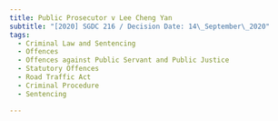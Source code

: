 ```yaml
---
title: Public Prosecutor v Lee Cheng Yan
subtitle: "[2020] SGDC 216 / Decision Date: 14\_September\_2020"
tags:
  - Criminal Law and Sentencing
  - Offences
  - Offences against Public Servant and Public Justice
  - Statutory Offences
  - Road Traffic Act
  - Criminal Procedure
  - Sentencing

---
```


